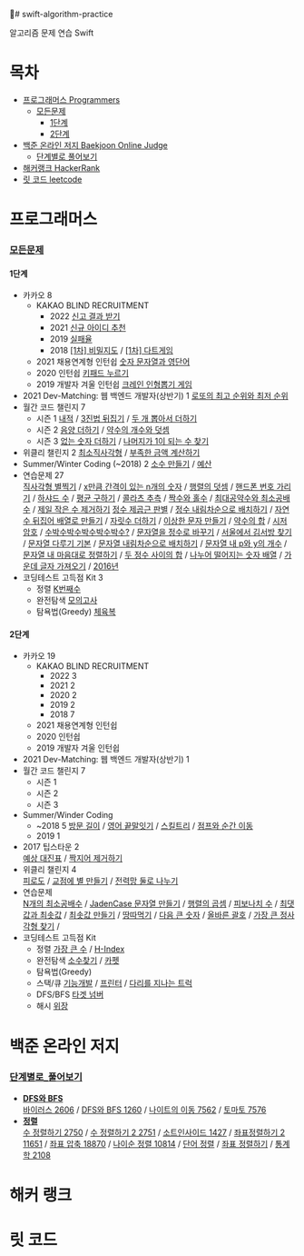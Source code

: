 # swift-algorithm-practice

알고리즘 문제 연습 Swift

# 목차
* [프로그래머스 Programmers](#프로그래머스)
    * [모든문제](#모든문제)
        * [1단계](#1단계)
        * [2단계](#2단계)
* [백준 온라인 저지 Baekjoon Online Judge](#백준-온라인-저지)
    * [단계별로 풀어보기](#단계별로_풀어보기)
* [해커랭크 HackerRank](#해커-랭크)
* [릿 코드 leetcode](#릿-코드)

# 프로그래머스
### [모든문제](https://programmers.co.kr/learn/challenges)
#### 1단계  

* 카카오 8
    * KAKAO BLIND RECRUITMENT
        * 2022 [신고 결과 받기](https://keeplo.tistory.com/380)
        * 2021 [신규 아이디 추천](https://keeplo.tistory.com/436)
        * 2019 [실패율](https://keeplo.tistory.com/435)
        * 2018 [[1차] 비밀지도](https://keeplo.tistory.com/433) / [[1차] 다트게임](https://keeplo.tistory.com/434)
    * 2021 채용연계형 인턴쉽 [숫자 문자열과 영단어](https://keeplo.tistory.com/437) 
    * 2020 인턴쉽 [키패드 누르기](https://keeplo.tistory.com/438)
    * 2019 개발자 겨울 인턴쉽 [크레인 인형뽑기 게임](https://keeplo.tistory.com/432)
* 2021 Dev-Matching: 웹 백엔드 개발자(상반기) 1
        [로또의 최고 순위와 최저 순위](https://keeplo.tistory.com/414)
* 월간 코드 챌린지 7
    * 시즌 1 [내적](https://keeplo.tistory.com/415) / [3진법 뒤집기](https://keeplo.tistory.com/416) / [두 개 뽑아서 더하기](https://keeplo.tistory.com/393)
    * 시즌 2 [음양 더하기](https://keeplo.tistory.com/417) / [약수의 개수와 덧셈](https://keeplo.tistory.com/418)
    * 시즌 3 [없는 숫자 더하기](https://keeplo.tistory.com/419) / [나머지가 1이 되는 수 찾기](https://keeplo.tistory.com/420)
* 위클리 챌린지 2
    [최소직사각형](https://keeplo.tistory.com/421) / [부족한 금액 계산하기](https://keeplo.tistory.com/422)
* Summer/Winter Coding (~2018) 2
    [소수 만들기](https://keeplo.tistory.com/430) / [예산](https://keeplo.tistory.com/431)
* 연습문제 27  
    [직사각형 별찍기](https://keeplo.tistory.com/382) / [x만큼 간격이 있는 n개의 숫자](https://keeplo.tistory.com/383) / [행렬의 덧셈](https://keeplo.tistory.com/384) / [핸드폰 번호 가리기](https://keeplo.tistory.com/385) / [하샤드 수](https://keeplo.tistory.com/386) / [평균 구하기](https://keeplo.tistory.com/387) / [콜라츠 추측](https://keeplo.tistory.com/388) / [짝수와 홀수](https://keeplo.tistory.com/389) / [최대공약수와 최소공배수](https://keeplo.tistory.com/390) / [제일 작은 수 제거하기](https://keeplo.tistory.com/394) [정수 제곱근 판별](https://keeplo.tistory.com/395) / [정수 내림차순으로 배치하기](https://keeplo.tistory.com/396) / [자연수 뒤집어 배열로 만들기](https://keeplo.tistory.com/397) / [자릿수 더하기](https://keeplo.tistory.com/398) / [이상한 문자 만들기](https://keeplo.tistory.com/399) / [약수의 합](https://keeplo.tistory.com/400) / [시저 암호](https://keeplo.tistory.com/401) / [수박수박수박수박수박수?](https://keeplo.tistory.com/402) / [문자열을 정수로 바꾸기](https://keeplo.tistory.com/403) / [서울에서 김서방 찾기](https://keeplo.tistory.com/404) / [문자열 다루기 기본](https://keeplo.tistory.com/405) / [문자열 내림차순으로 배치하기](https://keeplo.tistory.com/407) / [문자열 내 p와 y의 개수](https://keeplo.tistory.com/408) / [문자열 내 마음대로 정렬하기](https://keeplo.tistory.com/409) / [두 정수 사이의 합](https://keeplo.tistory.com/410) / [나누어 떨어지는 숫자 배열](https://keeplo.tistory.com/411) / [가운데 글자 가져오기](https://keeplo.tistory.com/412) / [2016년](https://keeplo.tistory.com/413)  
* 코딩테스트 고득점 Kit 3
    * 정렬 [K번째수](https://keeplo.tistory.com/441)
    * 완전탐색 [모의고사](https://keeplo.tistory.com/439)
    * 탐욕법(Greedy) [체육복](https://keeplo.tistory.com/440)
    
#### 2단계

* 카카오 19  
    * KAKAO BLIND RECRUITMENT  
        * 2022 3  
        * 2021 2  
        * 2020 2   
        * 2019 2  
        * 2018 7  
    * 2021 채용연계형 인턴쉽  
    * 2020 인턴쉽  
    * 2019 개발자 겨울 인턴쉽  
* 2021 Dev-Matching: 웹 백엔드 개발자(상반기) 1  
* 월간 코드 챌린지 7  
    * 시즌 1   
    * 시즌 2  
    * 시즌 3  
* Summer/Winder Coding  
    * ~2018 5 [방문 길이](https://keeplo.tistory.com/466) / [영어 끝말잇기](https://keeplo.tistory.com/468) / [스킬트리](https://keeplo.tistory.com/469) / [점프와 순간 이동](https://keeplo.tistory.com/470)
    * 2019 1   
* 2017 팁스타운 2  
    [예상 대진표](https://keeplo.tistory.com/464) / [짝지어 제거하기](https://keeplo.tistory.com/465)
* 위클리 챌린지 4  
    [피로도](https://keeplo.tistory.com/459) / [교점에 별 만들기](https://keeplo.tistory.com/462) / [전력망 둘로 나누기](https://keeplo.tistory.com/463)
* 연습문제  
    [N개의 최소공배수](https://keeplo.tistory.com/442) / [JadenCase 문자열 만들기](https://keeplo.tistory.com/443) / [행렬의 곱셈](https://keeplo.tistory.com/444) / [피보나치 수](https://keeplo.tistory.com/445) / [최댓값과 최솟값](https://keeplo.tistory.com/391) / [최솟값 만들기](https://keeplo.tistory.com/392) / [땅따먹기](https://keeplo.tistory.com/446) / [다음 큰 숫자](https://keeplo.tistory.com/447) / [올바른 괄호](https://keeplo.tistory.com/448) / [가장 큰 정사각형 찾기](https://keeplo.tistory.com/449) /
* 코딩테스트 고득점 Kit 
    * 정렬 [가장 큰 수](https://keeplo.tistory.com/453) / [H-Index](https://keeplo.tistory.com/456)
    * 완전탐색 [소수찾기](https://keeplo.tistory.com/381) / [카펫](https://keeplo.tistory.com/457)
    * 탐욕법(Greedy)
    * 스택/큐 [기능개발](https://keeplo.tistory.com/450) / [프린터](https://keeplo.tistory.com/452) / [다리를 지나는 트럭](https://keeplo.tistory.com/455)
    * DFS/BFS [타겟 넘버](https://keeplo.tistory.com/451)
    * 해시 [위장](https://keeplo.tistory.com/454)

# 백준 온라인 저지

### [단계별로_풀어보기](https://www.acmicpc.net/step)
* **[DFS와 BFS](https://www.acmicpc.net/step/24)**  
    [바이러스 2606](https://keeplo.tistory.com/312) / [DFS와 BFS 1260](https://keeplo.tistory.com/320) / [나이트의 이동 7562](https://keeplo.tistory.com/321) / [토마토 7576](https://keeplo.tistory.com/322)
* **[정렬](https://www.acmicpc.net/step/9)**  
    [수 정렬하기 2750](https://keeplo.tistory.com/323) / [수 정렬하기 2 2751](https://keeplo.tistory.com/324) / [소트인사이드 1427](https://keeplo.tistory.com/325) / [좌표정렬하기 2 11651](https://keeplo.tistory.com/326) / [좌표 압축 18870](https://keeplo.tistory.com/327) / [나이순 정렬 10814](https://keeplo.tistory.com/328) / [단어 정렬](https://keeplo.tistory.com/329) / [좌표 정렬하기](https://keeplo.tistory.com/330) / [통계학 2108](https://keeplo.tistory.com/331)
    
# 해커 랭크


# 릿 코드
